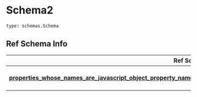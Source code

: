 # Schema2
```
type: schemas.Schema
```

## Ref Schema Info
Ref Schema | Input Type | Output Type
---------- | ---------- | -----------
[**properties_whose_names_are_javascript_object_property_names.PropertiesWhoseNamesAreJavascriptObjectPropertyNames**](../../../../../../../components/schema/properties_whose_names_are_javascript_object_property_names.md) | [properties_whose_names_are_javascript_object_property_names.PropertiesWhoseNamesAreJavascriptObjectPropertyNamesDictInput](../../../../../../../components/schema/properties_whose_names_are_javascript_object_property_names.md#propertieswhosenamesarejavascriptobjectpropertynamesdictinput), [properties_whose_names_are_javascript_object_property_names.PropertiesWhoseNamesAreJavascriptObjectPropertyNamesDict](../../../../../../../components/schema/properties_whose_names_are_javascript_object_property_names.md#propertieswhosenamesarejavascriptobjectpropertynamesdict), str, datetime.date, datetime.datetime, uuid.UUID, int, float, bool, None, list, tuple, bytes, io.FileIO, io.BufferedReader | [properties_whose_names_are_javascript_object_property_names.PropertiesWhoseNamesAreJavascriptObjectPropertyNamesDict](../../../../../../../components/schema/properties_whose_names_are_javascript_object_property_names.md#propertieswhosenamesarejavascriptobjectpropertynamesdict), str, float, int, bool, None, tuple, bytes, io.FileIO
